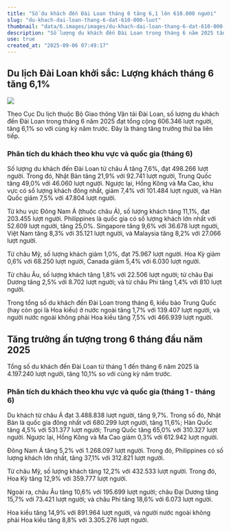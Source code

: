 ```yaml
---
title: "Số du khách đến Đài Loan tháng 6 tăng 6,1 lên 610.000 người"
slug: "du-khach-dai-loan-thang-6-dat-610-000-luot"
thumbnail: "data/6.images/images/du-khach-dai-loan-thang-6-dat-610-000-luot.webp"
description: "Số lượng du khách đến Đài Loan trong tháng 6 năm 2025 tăng 6,1, đạt hơn 600.000 lượt. Du khách châu Á dẫn đầu mức tăng trưởng này. Lượng khách 6 tháng đầu năm cũng ghi nhận mức tăng đáng kể."
use: true
created_at: "2025-09-06 07:49:17"
---
```


## Du lịch Đài Loan khởi sắc: Lượng khách tháng 6 tăng 6,1%

![](/images/20250905-00000010-nna_kyodo-000-1-view.webp)

Theo Cục Du lịch thuộc Bộ Giao thông Vận tải Đài Loan, số lượng du khách đến Đài Loan trong tháng 6 năm 2025 đạt tổng cộng 606.346 lượt người, tăng 6,1% so với cùng kỳ năm trước. Đây là tháng tăng trưởng thứ ba liên tiếp.

### Phân tích du khách theo khu vực và quốc gia (tháng 6)

Số lượng du khách đến Đài Loan từ châu Á tăng 7,6%, đạt 498.266 lượt người. Trong đó, Nhật Bản tăng 21,9% với 92.741 lượt người, Trung Quốc tăng 49,0% với 46.060 lượt người. Ngược lại, Hồng Kông và Ma Cao, khu vực có số lượng khách đông nhất, giảm 7,4% với 101.484 lượt người, và Hàn Quốc giảm 7,5% với 47.804 lượt người.

Từ khu vực Đông Nam Á (thuộc châu Á), số lượng khách tăng 11,1%, đạt 203.455 lượt người. Philippines là quốc gia có số lượng khách lớn nhất với 52.609 lượt người, tăng 25,0%. Singapore tăng 9,6% với 36.678 lượt người, Việt Nam tăng 8,3% với 35.121 lượt người, và Malaysia tăng 8,2% với 27.066 lượt người.

Từ châu Mỹ, số lượng khách giảm 1,0%, đạt 75.967 lượt người. Hoa Kỳ giảm 0,6% với 68.250 lượt người, Canada giảm 5,4% với 6.030 lượt người.

Từ châu Âu, số lượng khách tăng 1,8% với 22.506 lượt người; từ châu Đại Dương tăng 2,5% với 8.702 lượt người; và từ châu Phi tăng 1,4% với 810 lượt người.

Trong tổng số du khách đến Đài Loan trong tháng 6, kiều bào Trung Quốc (hay còn gọi là Hoa kiều) ở nước ngoài tăng 1,7% với 139.407 lượt người, và người nước ngoài không phải Hoa kiều tăng 7,5% với 466.939 lượt người.

## Tăng trưởng ấn tượng trong 6 tháng đầu năm 2025

Tổng số du khách đến Đài Loan từ tháng 1 đến tháng 6 năm 2025 là 4.197.240 lượt người, tăng 10,1% so với cùng kỳ năm trước.

### Phân tích du khách theo khu vực và quốc gia (tháng 1 - tháng 6)

Du khách từ châu Á đạt 3.488.838 lượt người, tăng 9,7%. Trong số đó, Nhật Bản là quốc gia đông nhất với 680.299 lượt người, tăng 11,6%; Hàn Quốc tăng 4,5% với 531.377 lượt người; Trung Quốc tăng 65,0% với 310.327 lượt người. Ngược lại, Hồng Kông và Ma Cao giảm 0,3% với 612.942 lượt người.

Đông Nam Á tăng 5,2% với 1.268.097 lượt người. Trong đó, Philippines có số lượng khách lớn nhất, tăng 37,1% với 312.821 lượt người.

Từ châu Mỹ, số lượng khách tăng 12,2% với 432.533 lượt người. Trong đó, Hoa Kỳ tăng 12,9% với 359.777 lượt người.

Ngoài ra, châu Âu tăng 10,6% với 195.699 lượt người; châu Đại Dương tăng 15,7% với 73.421 lượt người; và châu Phi tăng 18,6% với 6.073 lượt người.

Hoa kiều tăng 14,9% với 891.964 lượt người, và người nước ngoài không phải Hoa kiều tăng 8,8% với 3.305.276 lượt người.